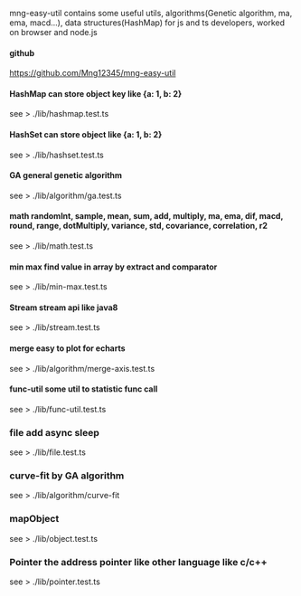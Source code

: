 mng-easy-util contains some useful utils, algorithms(Genetic algorithm, ma, ema, macd...), data structures(HashMap) for js and ts developers, worked on browser and node.js

#### github
https://github.com/Mng12345/mng-easy-util

#### HashMap can store object key like {a: 1, b: 2}
see > ./lib/hashmap.test.ts

#### HashSet can store object like {a: 1, b: 2}
see > ./lib/hashset.test.ts

#### GA general genetic algorithm
see > ./lib/algorithm/ga.test.ts

#### math randomInt, sample, mean, sum, add, multiply, ma, ema, dif, macd, round, range, dotMultiply, variance, std, covariance, correlation, r2
see > ./lib/math.test.ts

#### min max find value in array by extract and comparator
see > ./lib/min-max.test.ts

#### Stream stream api like java8
see > ./lib/stream.test.ts

#### merge easy to plot for echarts
see > ./lib/algorithm/merge-axis.test.ts

#### func-util some util to statistic func call
see > ./lib/func-util.test.ts

### file add async sleep
see > ./lib/file.test.ts

### curve-fit by GA algorithm
see > ./lib/algorithm/curve-fit

### mapObject
see > ./lib/object.test.ts

### Pointer the address pointer like other language like c/c++
see > ./lib/pointer.test.ts

